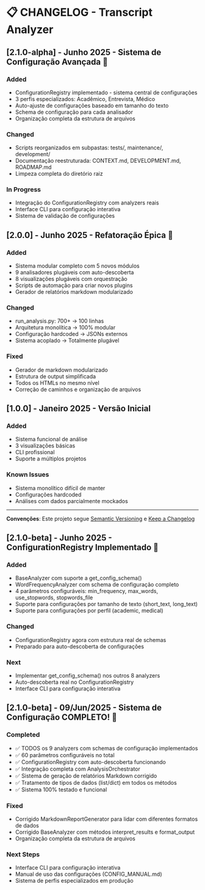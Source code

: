 # 📋 CHANGELOG - Transcript Analyzer

## [2.1.0-alpha] - Junho 2025 - Sistema de Configuração Avançada 🔧

### Added
- ConfigurationRegistry implementado - sistema central de configurações
- 3 perfis especializados: Acadêmico, Entrevista, Médico
- Auto-ajuste de configurações baseado em tamanho do texto
- Schema de configuração para cada analisador
- Organização completa da estrutura de arquivos

### Changed
- Scripts reorganizados em subpastas: tests/, maintenance/, development/
- Documentação reestruturada: CONTEXT.md, DEVELOPMENT.md, ROADMAP.md
- Limpeza completa do diretório raiz

### In Progress
- Integração do ConfigurationRegistry com analyzers reais
- Interface CLI para configuração interativa
- Sistema de validação de configurações

## [2.0.0] - Junho 2025 - Refatoração Épica 🎉

### Added
- Sistema modular completo com 5 novos módulos
- 9 analisadores plugáveis com auto-descoberta
- 8 visualizações plugáveis com orquestração
- Scripts de automação para criar novos plugins
- Gerador de relatórios markdown modularizado

### Changed
- run_analysis.py: 700+ → 100 linhas
- Arquitetura monolítica → 100% modular
- Configuração hardcoded → JSONs externos
- Sistema acoplado → Totalmente plugável

### Fixed
- Gerador de markdown modularizado
- Estrutura de output simplificada
- Todos os HTMLs no mesmo nível
- Correção de caminhos e organização de arquivos

## [1.0.0] - Janeiro 2025 - Versão Inicial

### Added
- Sistema funcional de análise
- 3 visualizações básicas
- CLI profissional
- Suporte a múltiplos projetos

### Known Issues
- Sistema monolítico difícil de manter
- Configurações hardcoded
- Análises com dados parcialmente mockados

---

**Convenções**: Este projeto segue [Semantic Versioning](https://semver.org/) e [Keep a Changelog](https://keepachangelog.com/)

## [2.1.0-beta] - Junho 2025 - ConfigurationRegistry Implementado 🔧

### Added
- BaseAnalyzer com suporte a get_config_schema()
- WordFrequencyAnalyzer com schema de configuração completo
- 4 parâmetros configuráveis: min_frequency, max_words, use_stopwords, stopwords_file
- Suporte para configurações por tamanho de texto (short_text, long_text)
- Suporte para configurações por perfil (academic, medical)

### Changed
- ConfigurationRegistry agora com estrutura real de schemas
- Preparado para auto-descoberta de configurações

### Next
- Implementar get_config_schema() nos outros 8 analyzers
- Auto-descoberta real no ConfigurationRegistry
- Interface CLI para configuração interativa

## [2.1.0-beta] - 09/Jun/2025 - Sistema de Configuração COMPLETO! 🎉

### Completed
- ✅ TODOS os 9 analyzers com schemas de configuração implementados
- ✅ 60 parâmetros configuráveis no total
- ✅ ConfigurationRegistry com auto-descoberta funcionando
- ✅ Integração completa com AnalysisOrchestrator
- ✅ Sistema de geração de relatórios Markdown corrigido
- ✅ Tratamento de tipos de dados (list/dict) em todos os métodos
- ✅ Sistema 100% testado e funcional

### Fixed
- Corrigido MarkdownReportGenerator para lidar com diferentes formatos de dados
- Corrigido BaseAnalyzer com métodos interpret_results e format_output
- Organização completa da estrutura de arquivos

### Next Steps
- Interface CLI para configuração interativa
- Manual de uso das configurações (CONFIG_MANUAL.md)
- Sistema de perfis especializados em produção
